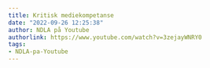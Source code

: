 ```yaml
---
title: Kritisk mediekompetanse
date: "2022-09-26 12:25:38"
author: NDLA på Youtube
authorlink: https://www.youtube.com/watch?v=3zejayWNRY0
tags:
- NDLA-pa-Youtube
---
```

